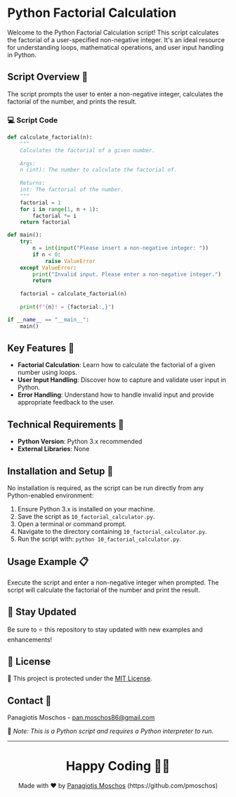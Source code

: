 # Python Factorial Calculation

Welcome to the Python Factorial Calculation script! This script calculates the factorial of a user-specified non-negative integer. It's an ideal resource for understanding loops, mathematical operations, and user input handling in Python.

## Script Overview 📘

The script prompts the user to enter a non-negative integer, calculates the factorial of the number, and prints the result.

### :computer: Script Code

```python
def calculate_factorial(n):
    """
    Calculates the factorial of a given number.
    
    Args:
    n (int): The number to calculate the factorial of.
    
    Returns:
    int: The factorial of the number.
    """
    factorial = 1
    for i in range(1, n + 1):
        factorial *= i
    return factorial

def main():
    try:
        n = int(input("Please insert a non-negative integer: "))
        if n < 0:
            raise ValueError
    except ValueError:
        print("Invalid input. Please enter a non-negative integer.")
        return
    
    factorial = calculate_factorial(n)
    
    print(f"{n}! = {factorial:,}")

if __name__ == "__main__":
    main()
```

## Key Features 🌟

- **Factorial Calculation**: Learn how to calculate the factorial of a given number using loops.
- **User Input Handling**: Discover how to capture and validate user input in Python.
- **Error Handling**: Understand how to handle invalid input and provide appropriate feedback to the user.

## Technical Requirements 🔧

- **Python Version**: Python 3.x recommended
- **External Libraries**: None

## Installation and Setup 🚀

No installation is required, as the script can be run directly from any Python-enabled environment:

1. Ensure Python 3.x is installed on your machine.
2. Save the script as `10_factorial_calculator.py`.
3. Open a terminal or command prompt.
4. Navigate to the directory containing `10_factorial_calculator.py`.
5. Run the script with: `python 10_factorial_calculator.py`.

## Usage Example 📋

Execute the script and enter a non-negative integer when prompted. The script will calculate the factorial of the number and print the result.

## 📢 Stay Updated

Be sure to ⭐ this repository to stay updated with new examples and enhancements!

## 📄 License
🔐 This project is protected under the [MIT License](https://mit-license.org/).


## Contact 📧
Panagiotis Moschos - pan.moschos86@gmail.com

🔗 *Note: This is a Python script and requires a Python interpreter to run.*

---
<h1 align=center>Happy Coding 👨‍💻 </h1>

<p align="center">
  Made with ❤️ by 
  <a href="https://www.linkedin.com/in/panagiotis-moschos" target="_blank">
  Panagiotis Moschos</a> (https://github.com/pmoschos)
</p>
